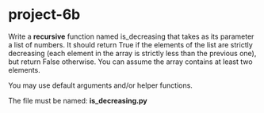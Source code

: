 # project-6b

Write a **recursive** function named is_decreasing that takes as its parameter a list of numbers.  It should return True if the elements of the list are strictly decreasing (each element in the array is strictly less than the previous one), but return False otherwise.  You can assume the array contains at least two elements.

You may use default arguments and/or helper functions.

The file must be named: **is_decreasing.py**
